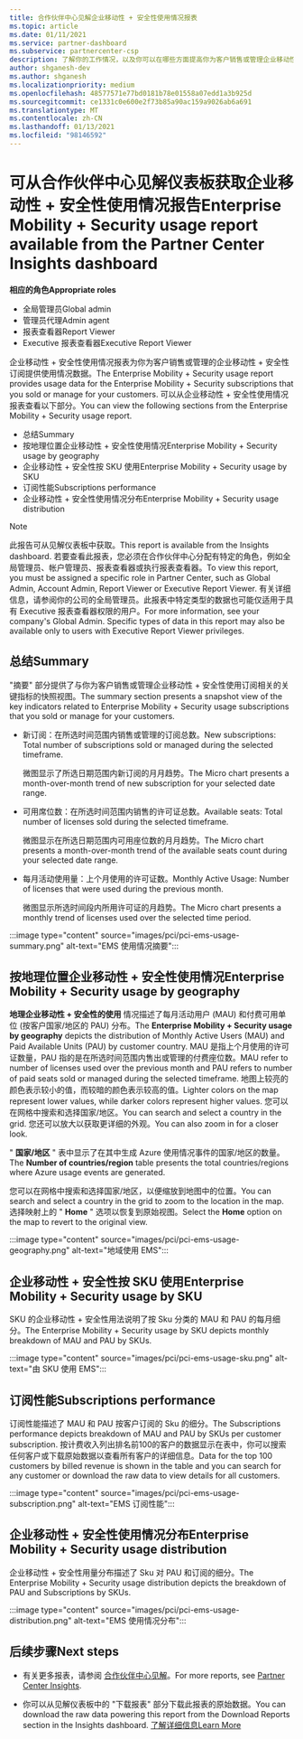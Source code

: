 ```yaml
---
title: 合作伙伴中心见解企业移动性 + 安全性使用情况报表
ms.topic: article
ms.date: 01/11/2021
ms.service: partner-dashboard
ms.subservice: partnercenter-csp
description: 了解你的工作情况，以及你可以在哪些方面提高你为客户销售或管理企业移动性 + 安全性订阅的使用量。
author: shganesh-dev
ms.author: shganesh
ms.localizationpriority: medium
ms.openlocfilehash: 48577571e77bd0181b78e01558a07edd1a3b925d
ms.sourcegitcommit: ce1331c0e600e2f73b85a90ac159a9026ab6a691
ms.translationtype: MT
ms.contentlocale: zh-CN
ms.lasthandoff: 01/13/2021
ms.locfileid: "98146592"
---
```

# <a name="enterprise-mobility--security-usage-report-available-from-the-partner-center-insights-dashboard"></a><span data-ttu-id="938a9-103">可从合作伙伴中心见解仪表板获取企业移动性 + 安全性使用情况报告</span><span class="sxs-lookup"><span data-stu-id="938a9-103">Enterprise Mobility + Security usage report available from the Partner Center Insights dashboard</span></span>

<span data-ttu-id="938a9-104">**相应的角色**</span><span class="sxs-lookup"><span data-stu-id="938a9-104">**Appropriate roles**</span></span>
- <span data-ttu-id="938a9-105">全局管理员</span><span class="sxs-lookup"><span data-stu-id="938a9-105">Global admin</span></span>
- <span data-ttu-id="938a9-106">管理员代理</span><span class="sxs-lookup"><span data-stu-id="938a9-106">Admin agent</span></span>
- <span data-ttu-id="938a9-107">报表查看器</span><span class="sxs-lookup"><span data-stu-id="938a9-107">Report Viewer</span></span>
- <span data-ttu-id="938a9-108">Executive 报表查看器</span><span class="sxs-lookup"><span data-stu-id="938a9-108">Executive Report Viewer</span></span>

<span data-ttu-id="938a9-109">企业移动性 + 安全性使用情况报表为你为客户销售或管理的企业移动性 + 安全性订阅提供使用情况数据。</span><span class="sxs-lookup"><span data-stu-id="938a9-109">The Enterprise Mobility + Security usage report provides usage data for the Enterprise Mobility + Security subscriptions that you sold or manage for your customers.</span></span> <span data-ttu-id="938a9-110">可以从企业移动性 + 安全性使用情况报表查看以下部分。</span><span class="sxs-lookup"><span data-stu-id="938a9-110">You can view the following sections from the Enterprise Mobility + Security usage report.</span></span>

- <span data-ttu-id="938a9-111">总结</span><span class="sxs-lookup"><span data-stu-id="938a9-111">Summary</span></span>
- <span data-ttu-id="938a9-112">按地理位置企业移动性 + 安全性使用情况</span><span class="sxs-lookup"><span data-stu-id="938a9-112">Enterprise Mobility + Security usage by geography</span></span>
- <span data-ttu-id="938a9-113">企业移动性 + 安全性按 SKU 使用</span><span class="sxs-lookup"><span data-stu-id="938a9-113">Enterprise Mobility + Security usage by SKU</span></span>
- <span data-ttu-id="938a9-114">订阅性能</span><span class="sxs-lookup"><span data-stu-id="938a9-114">Subscriptions performance</span></span>
- <span data-ttu-id="938a9-115">企业移动性 + 安全性使用情况分布</span><span class="sxs-lookup"><span data-stu-id="938a9-115">Enterprise Mobility + Security usage distribution</span></span>

 > [!NOTE]
 > <span data-ttu-id="938a9-116">此报告可从见解仪表板中获取。</span><span class="sxs-lookup"><span data-stu-id="938a9-116">This report is available from the Insights dashboard.</span></span> <span data-ttu-id="938a9-117">若要查看此报表，您必须在合作伙伴中心分配有特定的角色，例如全局管理员、帐户管理员、报表查看器或执行报表查看器。</span><span class="sxs-lookup"><span data-stu-id="938a9-117">To view this report, you must be assigned a specific role in Partner Center, such as Global Admin, Account Admin, Report Viewer or Executive Report Viewer.</span></span> <span data-ttu-id="938a9-118">有关详细信息，请参阅你的公司的全局管理员。此报表中特定类型的数据也可能仅适用于具有 Executive 报表查看器权限的用户。</span><span class="sxs-lookup"><span data-stu-id="938a9-118">For more information, see your company's Global Admin. Specific types of data in this report may also be available only to users with Executive Report Viewer privileges.</span></span>

## <a name="summary"></a><span data-ttu-id="938a9-119">总结</span><span class="sxs-lookup"><span data-stu-id="938a9-119">Summary</span></span>

<span data-ttu-id="938a9-120">"摘要" 部分提供了与你为客户销售或管理企业移动性 + 安全性使用订阅相关的关键指标的快照视图。</span><span class="sxs-lookup"><span data-stu-id="938a9-120">The summary section presents a snapshot view of the key indicators related to Enterprise Mobility + Security usage subscriptions that you sold or manage for your customers.</span></span> 

- <span data-ttu-id="938a9-121">新订阅：在所选时间范围内销售或管理的订阅总数。</span><span class="sxs-lookup"><span data-stu-id="938a9-121">New subscriptions: Total number of subscriptions sold or managed during the selected timeframe.</span></span>

   <span data-ttu-id="938a9-122">微图显示了所选日期范围内新订阅的月月趋势。</span><span class="sxs-lookup"><span data-stu-id="938a9-122">The Micro chart presents a month-over-month trend of new subscription for your selected date range.</span></span>

- <span data-ttu-id="938a9-123">可用席位数：在所选时间范围内销售的许可证总数。</span><span class="sxs-lookup"><span data-stu-id="938a9-123">Available seats: Total number of licenses sold during the selected timeframe.</span></span>

   <span data-ttu-id="938a9-124">微图显示在所选日期范围内可用座位数的月月趋势。</span><span class="sxs-lookup"><span data-stu-id="938a9-124">The Micro chart presents a month-over-month trend of the available seats count during your selected date range.</span></span>

- <span data-ttu-id="938a9-125">每月活动使用量：上个月使用的许可证数。</span><span class="sxs-lookup"><span data-stu-id="938a9-125">Monthly Active Usage: Number of licenses that were used during the previous month.</span></span>

   <span data-ttu-id="938a9-126">微图显示所选时间段内所用许可证的月趋势。</span><span class="sxs-lookup"><span data-stu-id="938a9-126">The Micro chart presents a monthly trend of licenses used over the selected time period.</span></span>

:::image type="content" source="images/pci/pci-ems-usage-summary.png" alt-text="EMS 使用情况摘要":::

## <a name="enterprise-mobility--security-usage-by-geography"></a><span data-ttu-id="938a9-128">按地理位置企业移动性 + 安全性使用情况</span><span class="sxs-lookup"><span data-stu-id="938a9-128">Enterprise Mobility + Security usage by geography</span></span>

<span data-ttu-id="938a9-129">**地理企业移动性 + 安全性的使用** 情况描述了每月活动用户 (MAU) 和付费可用单位 (按客户国家/地区的 PAU) 分布。</span><span class="sxs-lookup"><span data-stu-id="938a9-129">The **Enterprise Mobility + Security usage by geography** depicts the distribution of Monthly Active Users (MAU) and Paid Available Units (PAU) by customer country.</span></span> <span data-ttu-id="938a9-130">MAU 是指上个月使用的许可证数量，PAU 指的是在所选时间范围内售出或管理的付费座位数。</span><span class="sxs-lookup"><span data-stu-id="938a9-130">MAU refer to number of licenses used over the previous month and PAU refers to number of paid seats sold or managed during the selected timeframe.</span></span> <span data-ttu-id="938a9-131">地图上较亮的颜色表示较小的值，而较暗的颜色表示较高的值。</span><span class="sxs-lookup"><span data-stu-id="938a9-131">Lighter colors on the map represent lower values, while darker colors represent higher values.</span></span> <span data-ttu-id="938a9-132">您可以在网格中搜索和选择国家/地区。</span><span class="sxs-lookup"><span data-stu-id="938a9-132">You can search and select a country in the grid.</span></span> <span data-ttu-id="938a9-133">您还可以放大以获取更详细的外观。</span><span class="sxs-lookup"><span data-stu-id="938a9-133">You can also zoom in for a closer look.</span></span>

<span data-ttu-id="938a9-134">" **国家/地区** " 表中显示了在其中生成 Azure 使用情况事件的国家/地区的数量。</span><span class="sxs-lookup"><span data-stu-id="938a9-134">The **Number of countries/region** table presents the total countries/regions where Azure usage events are generated.</span></span>

<span data-ttu-id="938a9-135">您可以在网格中搜索和选择国家/地区，以便缩放到地图中的位置。</span><span class="sxs-lookup"><span data-stu-id="938a9-135">You can search and select a country in the grid to zoom to the location in the map.</span></span> <span data-ttu-id="938a9-136">选择映射上的 " **Home** " 选项以恢复到原始视图。</span><span class="sxs-lookup"><span data-stu-id="938a9-136">Select the **Home** option on the map to revert to the original view.</span></span>

:::image type="content" source="images/pci/pci-ems-usage-geography.png" alt-text="地域使用 EMS":::

## <a name="enterprise-mobility--security-usage-by-sku"></a><span data-ttu-id="938a9-138">企业移动性 + 安全性按 SKU 使用</span><span class="sxs-lookup"><span data-stu-id="938a9-138">Enterprise Mobility + Security usage by SKU</span></span>

<span data-ttu-id="938a9-139">SKU 的企业移动性 + 安全性用法说明了按 Sku 分类的 MAU 和 PAU 的每月细分。</span><span class="sxs-lookup"><span data-stu-id="938a9-139">The Enterprise Mobility + Security usage by SKU depicts monthly breakdown of MAU and PAU by SKUs.</span></span>

:::image type="content" source="images/pci/pci-ems-usage-sku.png" alt-text="由 SKU 使用 EMS":::

## <a name="subscriptions-performance"></a><span data-ttu-id="938a9-141">订阅性能</span><span class="sxs-lookup"><span data-stu-id="938a9-141">Subscriptions performance</span></span>

<span data-ttu-id="938a9-142">订阅性能描述了 MAU 和 PAU 按客户订阅的 Sku 的细分。</span><span class="sxs-lookup"><span data-stu-id="938a9-142">The Subscriptions performance depicts breakdown of MAU and PAU by SKUs per customer subscription.</span></span> <span data-ttu-id="938a9-143">按计费收入列出排名前100的客户的数据显示在表中，你可以搜索任何客户或下载原始数据以查看所有客户的详细信息。</span><span class="sxs-lookup"><span data-stu-id="938a9-143">Data for the top 100 customers by billed revenue is shown in the table and you can search for any customer or download the raw data to view details for all customers.</span></span>

:::image type="content" source="images/pci/pci-ems-usage-subscription.png" alt-text="EMS 订阅性能":::

## <a name="enterprise-mobility--security-usage-distribution"></a><span data-ttu-id="938a9-145">企业移动性 + 安全性使用情况分布</span><span class="sxs-lookup"><span data-stu-id="938a9-145">Enterprise Mobility + Security usage distribution</span></span>

<span data-ttu-id="938a9-146">企业移动性 + 安全性用量分布描述了 Sku 对 PAU 和订阅的细分。</span><span class="sxs-lookup"><span data-stu-id="938a9-146">The Enterprise Mobility + Security usage distribution depicts the breakdown of PAU and Subscriptions by SKUs.</span></span>

:::image type="content" source="images/pci/pci-ems-usage-distribution.png" alt-text="EMS 使用情况分布":::

## <a name="next-steps"></a><span data-ttu-id="938a9-148">后续步骤</span><span class="sxs-lookup"><span data-stu-id="938a9-148">Next steps</span></span>

- <span data-ttu-id="938a9-149">有关更多报表，请参阅 [合作伙伴中心见解](partner-center-insights.md)。</span><span class="sxs-lookup"><span data-stu-id="938a9-149">For more reports, see [Partner Center Insights](partner-center-insights.md).</span></span>

- <span data-ttu-id="938a9-150">你可以从见解仪表板中的 "下载报表" 部分下载此报表的原始数据。</span><span class="sxs-lookup"><span data-stu-id="938a9-150">You can download the raw data powering this report from the Download Reports section in the Insights dashboard.</span></span> [<span data-ttu-id="938a9-151">了解详细信息</span><span class="sxs-lookup"><span data-stu-id="938a9-151">Learn More</span></span>](pci-download-reports.md) 
